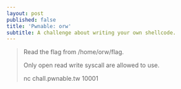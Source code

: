 ```yaml
---
layout: post
published: false
title: 'Pwnable: orw'
subtitle: A challenge about writing your own shellcode.
---
```

>Read the flag from /home/orw/flag.
>
>Only open read write syscall are allowed to use.
>
>nc chall.pwnable.tw 10001
